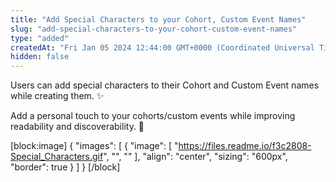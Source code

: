 ```yaml
---
title: "Add Special Characters to your Cohort, Custom Event Names"
slug: "add-special-characters-to-your-cohort-custom-event-names"
type: "added"
createdAt: "Fri Jan 05 2024 12:44:00 GMT+0000 (Coordinated Universal Time)"
hidden: false
---
```

Users can add special characters to their Cohort and Custom Event names while creating them. :sparkles:

Add a personal touch to your cohorts/custom events while improving readability and discoverability. :100:

[block:image]
{
  "images": [
    {
      "image": [
        "https://files.readme.io/f3c2808-Special_Characters.gif",
        "",
        ""
      ],
      "align": "center",
      "sizing": "600px",
      "border": true
    }
  ]
}
[/block]